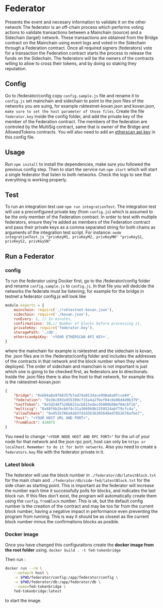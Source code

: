 # Federator

Presents the event and necesary information to validate it on the other network
The federator is an off-chain process which performs voting actions to validate transactions between a Mainchain (source) and a Sidechain (target) network. These transactions are obtained from the Bridge contract on the Mainchain using event logs and voted in the Sidechain through a Federation contract. Once all required signers (federators) vote for a transaction the Federation contract starts the process to release the funds on the Sidechain.
The federators will be the owners of the contracts willing to allow to cross their tokens, and by doing so staking they reputation.

## Config

Go to /federator/config copy `config.sample.js` file and rename it to `config.js` set mainchain and sidechain to point to the json files of the networks you are suing, for example rsktestnet-kovan.json and kovan.json, `make sure to set the host parameter of those files`. Create the file `federator.key` inside the config folder, and add the private key of the member of the Federation contract. The members of the federation are controled by the MultiSig contract, same that is owner of the Bridge and AllowedTokens contracts.
You will also need to add an [etherscan api key](https://etherscan.io/myapikey) in this config file.
## Usage

Run `npm install` to install the dependencies, make sure you followed the previous config step. Then to start the service run `npm start` which will start a single federator that listen to both networks. Check the logs to see that everything is working properly.

## Test

To run an integration test use `npm run integrationTest`. The integration test will use a preconfigured private key (from `config.js`) which is assumed to be the only member of the Federation contract.
In order to test with multiple federators, ensure they're added as members of the Federation contract and pass their private keys as a comma separated string for both chains as arguments of the integration test script. For instance:
`node integrationTest.js "privKeyM1, privKeyM2, privKeyMN" "privKeyS1, privKeyS2, privKeySN"`

## Run a Federator

### config

To run the federator using Docker first, go to the /federator/config folder and rename `config.sample.js` to `config.js`. In that file you will dedcide the networks the federate must be listening, for example for the bridge in testnet a federator config.js will look like

```js
module.exports = {
    mainchain: require('./rsktestnet-kovan.json'),
    sidechain: require('./kovan.json'),
    runEvery: 1, // In minutes,
    confirmations: 10,// Number of blocks before processing it,
    privateKey: require('federator.key'),
    storagePath: './db',
    etherscanApiKey: '<YOUR ETHERSCAN API KEY>',
}
```

where the mainchain for example is rsktestnet and the sidechain is kovan, the .json files are in the /federator/config folder and includes the addresses of the contracts in that network and the block number when they where deployed.
The order of sidechain and mainchain is not important is just which one is going to be checked first, as federators are bi directionals.
Inside the .json files there is also the host to that network, for example this is the rsktestnet-kovan.json

```json
{
    "bridge": "0x684a8a976635fb7ad74a0134ace990a6a0fcce84",
    "federation": "0x36c893a955399cf15a4a2fbef04c0e06d4d9b379",
    "testToken": "0x5d248f520b023acb815edecd5000b98ef84cbf1b",
    "multisig": "0x88f6b2bc66f4c31a3669b9b1359524abf79cfc4a",
    "allowTokens": "0x952b706a9ab5fd2d3b36205648ed7852676afbe7",
    "host": "<YOUR HOST URL AND PORT>",
    "fromBlock": 434075
}
```

You need to change `"<YOUR NODE HOST AND RPC PORT>"` for the url of your node for that network and the json rpc port,  host can only be `https or localhost`.
`Remember to do it for both networks`.
Also you need to create a `federators.key` file with the federator private in it.

### Latest block

The federator will use the block number in  `./federator/db/latestBlock.txt` for the main chain and `./federator/db/side-fed/latestBlock.txt` for the side chain as starting point. This is important as the federator will increase the number each time it successfully polls for blocks, and indicates the last block run.
If this files don't exist, the program will automatically create them using the `config.fromBlock` number. This is ok, but the default config number is the creation of the contract and may be too far from the current block number, having a negative impact in performance even preventing the program from running. This is way it should be as closest as the current block number minus the confirmations blocks as posible.

### Docker image

Once you have  changed this configurations create the **docker image from the root folder** using.
`docker build . -t fed-tokenbridge`

Then run :

```sh
docker run --rm \
    --network host \
    -v $PWD/federator/config:/app/federator/config \
    -v $PWD/federator/db:/app/federator/db \
    --name=fed-tokenbridge \
    fed-tokenbridge:latest
```

to start the image.
